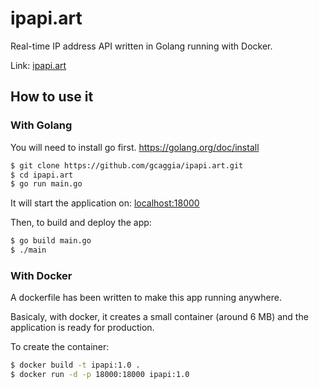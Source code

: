 # ipapi.art
Real-time IP address API written in Golang running with Docker.

Link: [ipapi.art](http://ipapi.art "ipapi url")

## How to use it

### With Golang

You will need to install go first.
https://golang.org/doc/install

```sh
$ git clone https://github.com/gcaggia/ipapi.art.git
$ cd ipapi.art
$ go run main.go
```

It will start the application on: [localhost:18000](http://localhost:18000)

Then, to build and deploy the app: 
```sh
$ go build main.go
$ ./main
```

### With Docker

A dockerfile has been written to make this app running anywhere.

Basicaly, with docker, it creates a small container (around 6 MB) and the application is ready for production.

To create the container: 
```sh
$ docker build -t ipapi:1.0 .
$ docker run -d -p 18000:18000 ipapi:1.0
```
